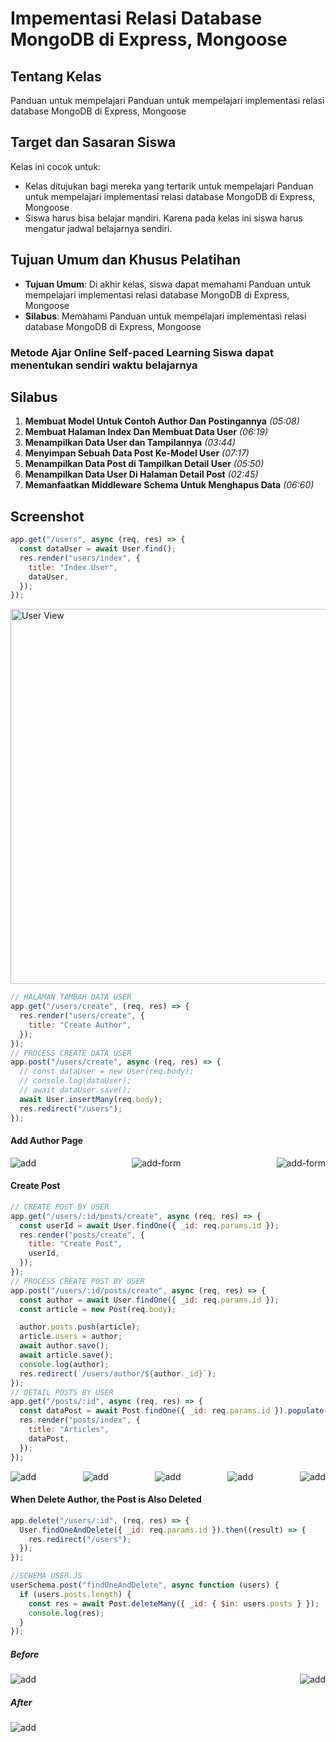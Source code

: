 # Impementasi Relasi Database MongoDB di Express, Mongoose

## Tentang Kelas

Panduan untuk mempelajari Panduan untuk mempelajari implementasi relasi database MongoDB di Express, Mongoose

## Target dan Sasaran Siswa

Kelas ini cocok untuk:

- Kelas ditujukan bagi mereka yang tertarik untuk mempelajari Panduan untuk mempelajari implementasi relasi database MongoDB di Express, Mongoose
- Siswa harus bisa belajar mandiri. Karena pada kelas ini siswa harus mengatur jadwal belajarnya sendiri.

## Tujuan Umum dan Khusus Pelatihan

- **Tujuan Umum**: Di akhir kelas, siswa dapat memahami Panduan untuk mempelajari implementasi relasi database MongoDB di Express, Mongoose
- **Silabus**: Memahami Panduan untuk mempelajari implementasi relasi database MongoDB di Express, Mongoose

### Metode Ajar Online Self-paced Learning Siswa dapat menentukan sendiri waktu belajarnya

## Silabus

1. **Membuat Model Untuk Contoh Author Dan Postingannya** _(05:08)_
2. **Membuat Halaman Index Dan Membuat Data User** _(06:19)_
3. **Menampilkan Data User dan Tampilannya** _(03:44)_
4. **Menyimpan Sebuah Data Post Ke-Model User** _(07:17)_
5. **Menampilkan Data Post di Tampilkan Detail User** _(05:50)_
6. **Menampilkan Data User Di Halaman Detail Post** _(02:45)_
7. **Memanfaatkan Middleware Schema Untuk Menghapus Data** _(06:60)_

## Screenshot

```js
app.get("/users", async (req, res) => {
  const dataUser = await User.find();
  res.render("users/index", {
    title: "Index User",
    dataUser,
  });
});
```

<img src="./assets/0.View-user.png" alt="User View" width="600" height="600"> </div> </div>

```js
// HALAMAN TAMBAH DATA USER
app.get("/users/create", (req, res) => {
  res.render("users/create", {
    title: "Create Author",
  });
});
// PROCESS CREATE DATA USER
app.post("/users/create", async (req, res) => {
  // const dataUser = new User(req.body);
  // console.log(dataUser);
  // await dataUser.save();
  await User.insertMany(req.body);
  res.redirect("/users");
});
```

#### Add Author Page

<div style="display: flex; justify-content: space-between; align-items: center; width: 100%;">
      <img src="/assets/1.add.png" alt="add"> 
      <img src="/assets/2.add-form.png" alt="add-form">
      <img src="/assets/4.mongo.png" alt="add-form">
  </div>

#### Create Post

```js
// CREATE POST BY USER
app.get("/users/:id/posts/create", async (req, res) => {
  const userId = await User.findOne({ _id: req.params.id });
  res.render("posts/create", {
    title: "Create Post",
    userId,
  });
});
// PROCESS CREATE POST BY USER
app.post("/users/:id/posts/create", async (req, res) => {
  const author = await User.findOne({ _id: req.params.id });
  const article = new Post(req.body);

  author.posts.push(article);
  article.users = author;
  await author.save();
  await article.save();
  console.log(author);
  res.redirect(`/users/author/${author._id}`);
});
// DETAIL POSTS BY USER
app.get("/posts/:id", async (req, res) => {
  const dataPost = await Post.findOne({ _id: req.params.id }).populate("users");
  res.render("posts/index", {
    title: "Articles",
    dataPost,
  });
});
```

<div style="display: flex; justify-content: space-between; align-items: center; width: 100%;">
      <img src="/assets/create/beforeCreatePost.png" alt="add"> 
      <img src="/assets/create/processCreatePost.png" alt="add"> 
      <img src="/assets/create/afterCreatePost.png" alt="add"> 
      <img src="/assets/create/viewPost.png" alt="add"> 
      <img src="/assets/create/viewPost.png" alt="add"> 
  </div>

#### When Delete Author, the Post is Also Deleted

```js
app.delete("/users/:id", (req, res) => {
  User.findOneAndDelete({ _id: req.params.id }).then((result) => {
    res.redirect("/users");
  });
});

//SCHEMA USER.JS
userSchema.post("findOneAndDelete", async function (users) {
  if (users.posts.length) {
    const res = await Post.deleteMany({ _id: { $in: users.posts } });
    console.log(res);
  }
});
```

##### Before

<div style="display: flex; justify-content: space-between; align-items: center; width: 100%;">
      <img src="/assets/delete/beforeDelete.png" alt="add">
      <img src="/assets/delete/beforeDeleteAuthor.png" alt="add">
  </div>

##### After

<div style="display: flex; justify-content: space-between; align-items: center; width: 100%;">
      <img src="/assets/delete/afterDelete.png" alt="add">
  </div>
